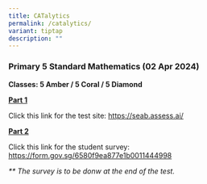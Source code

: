 ```yaml
---
title: CATalytics
permalink: /catalytics/
variant: tiptap
description: ""
---
```

<h3>Primary 5 Standard Mathematics (02 Apr 2024)</h3>
<p><strong>Classes: 5 Amber / 5 Coral / 5 Diamond</strong>
</p>
<p><strong><u>Part 1</u></strong>
</p>
<p>Click this link for the test site: <a href="https://seab.assess.ai/" rel="noopener noreferrer nofollow" target="_blank">https://seab.assess.ai/</a>
</p>
<p></p>
<p><strong><u>Part 2</u></strong>
</p>
<p>Click this link for the student survey: <a href="https://form.gov.sg/6580f9ea877e1b0011444998" rel="noopener noreferrer nofollow" target="_blank">https://form.gov.sg/6580f9ea877e1b0011444998</a>
</p>
<p><em>** The survey is to be donw at the end of the test.</em>
</p>